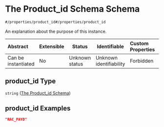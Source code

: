 # The Product_id Schema Schema

```txt
#/properties/product_id#/properties/product_id
```

An explanation about the purpose of this instance.


| Abstract            | Extensible | Status         | Identifiable            | Custom Properties | Additional Properties | Access Restrictions | Defined In                                                                  |
| :------------------ | ---------- | -------------- | ----------------------- | :---------------- | --------------------- | ------------------- | --------------------------------------------------------------------------- |
| Can be instantiated | No         | Unknown status | Unknown identifiability | Forbidden         | Allowed               | none                | [quotes.schema.json\*](../../out/quotes.schema.json "open original schema") |

## product_id Type

`string` ([The Product_id Schema](quotes-properties-the-product_id-schema.md))

## product_id Examples

```json
"RAC_PAYD"
```
